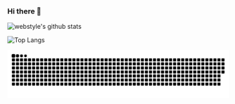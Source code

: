 ### Hi there 👋

<!--
**nanotexnolagiya/nanotexnolagiya** is a ✨ _special_ ✨ repository because its `README.md` (this file) appears on your GitHub profile.

Here are some ideas to get you started:

- 🔭 I’m currently working on ...
- 🌱 I’m currently learning ...
- 👯 I’m looking to collaborate on ...
- 🤔 I’m looking for help with ...
- 💬 Ask me about ...
- 📫 How to reach me: ...
- 😄 Pronouns: ...
- ⚡ Fun fact: ...
-->
![webstyle's github stats](https://github-readme-stats.vercel.app/api?username=nanotexnolagiya&show_icons=true&theme=tokyonight)

![Top Langs](https://github-readme-stats.vercel.app/api/top-langs/?username=nanotexnolagiya&layout=compact)

![Snake animation](https://github.com/nanotexnolagiya/nanotexnolagiya/blob/main/snake.svg)


